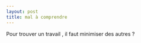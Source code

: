 ```yaml
---
layout: post
title: mal à comprendre
---
```


<p>Pour trouver un travail , il faut minimiser des autres ?</p>
